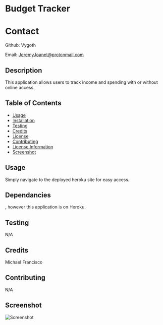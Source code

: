 
# Budget Tracker

# Contact
Github:
Vygoth

Email:
JeremyJoanet@protonmail.com

## Description
This application allows users to track income and spending with or without online access.

## Table of Contents
- [Usage](#Usage)
- [Installation](#Dependancies)
- [Testing](#Testing)
- [Credits](#Credits)
- [License](#License)
- [Contributing](#Contributing)
- [License Information](#LicenseInfo)
- [Screenshot](#Screenshot)

## Usage
Simply navigate to the deployed heroku site for easy access.

## Dependancies
<npm i>, however this application is on Heroku.

## Testing
N/A

## Credits
Michael Francisco

## Contributing
N/A

## Screenshot
![Screenshot](./assets/img/screenshot.png)
